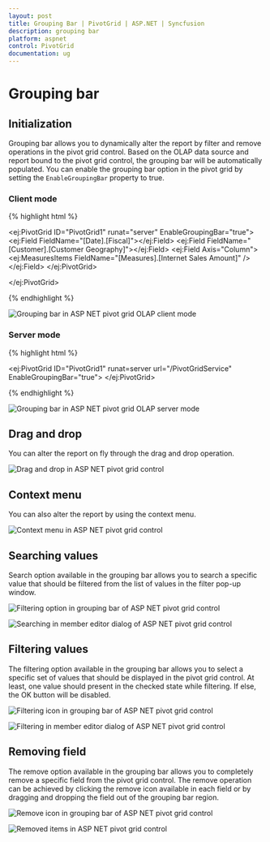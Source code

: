 ```yaml
---
layout: post
title: Grouping Bar | PivotGrid | ASP.NET | Syncfusion
description: grouping bar
platform: aspnet
control: PivotGrid
documentation: ug
---
```


# Grouping bar

## Initialization

Grouping bar allows you to dynamically alter the report by filter and remove operations in the pivot grid control. Based on the OLAP data source and report bound to the pivot grid control, the grouping bar will be automatically populated. You can enable the grouping bar option in the pivot grid by setting the `EnableGroupingBar` property to true.

### Client mode

{% highlight html %}

<ej:PivotGrid ID="PivotGrid1" runat="server" EnableGroupingBar="true">
    <DataSource Catalog="Adventure Works DW 2008 SE" Cube="Adventure Works" Data="https://bi.syncfusion.com/olap/msmdpump.dll">
        <Rows>
            <ej:Field FieldName="[Date].[Fiscal]"></ej:Field>
        </Rows>
        <Columns>
            <ej:Field FieldName="[Customer].[Customer Geography]"></ej:Field>
        </Columns>
        <Values>
            <ej:Field Axis="Column">
                <Measures>
                    <ej:MeasuresItems FieldName="[Measures].[Internet Sales Amount]" />
                </Measures>
            </ej:Field>
        </Values>
    </DataSource>
</ej:PivotGrid>

</ej:PivotGrid>

{% endhighlight %}

![Grouping bar in ASP NET pivot grid OLAP client mode](Grouping-Bar_images/OLAPClientGB.png)

### Server mode

{% highlight html %}

<ej:PivotGrid ID="PivotGrid1" runat=server url="/PivotGridService" EnableGroupingBar="true">
</ej:PivotGrid>

{% endhighlight %}

![Grouping bar in ASP NET pivot grid OLAP server mode](Grouping-Bar_images/OLAPServerMode.png)

## Drag and drop

You can alter the report on fly through the drag and drop operation.

![Drag and drop in ASP NET pivot grid control](Grouping-Bar_images/GBar_Olap.png)

## Context menu

You can also alter the report by using the context menu.

![Context menu in ASP NET pivot grid control](Grouping-Bar_images/CMenu_Olap.png)

## Searching values

Search option available in the grouping bar allows you to search a specific value that should be filtered from the list of values in the filter pop-up window.

![Filtering option in grouping bar of ASP NET pivot grid control](Grouping-Bar_images/OlapFilterIcon.png)

![Searching in member editor dialog of ASP NET pivot grid control](Grouping-Bar_images/olapclientsearching.png)

## Filtering values

The filtering option available in the grouping bar allows you to select a specific set of values that should be displayed in the pivot grid control. At least, one value should present in the checked state while filtering. If else, the OK button will be disabled.

![Filtering icon in grouping bar of ASP NET pivot grid control](Grouping-Bar_images/OlapFilterIcon.png)

![Filtering in member editor dialog of ASP NET pivot grid control](Grouping-Bar_images/OlapFilterDialog.png)

## Removing field

The remove option available in the grouping bar allows you to completely remove a specific field from the pivot grid control. The remove operation can be achieved by clicking the remove icon available in each field or by dragging and dropping the field out of the grouping bar region.

![Remove icon in grouping bar of ASP NET pivot grid control](Grouping-Bar_images/OlapRemoveIcon.png)

![Removed items in ASP NET pivot grid control](Grouping-Bar_images/OlapRemove.png)

